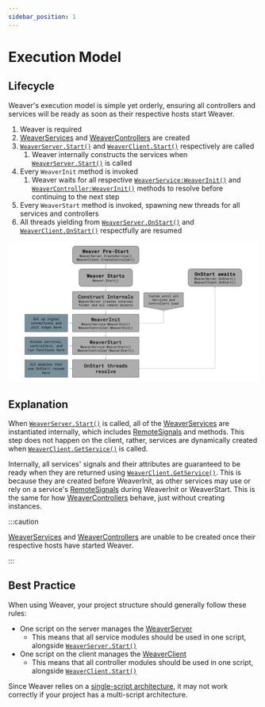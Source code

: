 ```yaml
---
sidebar_position: 1
---
```


# Execution Model

## Lifecycle

Weaver's execution model is simple yet orderly, ensuring all controllers and services will be ready as soon as their respective hosts start Weaver.

1. Weaver is required
2. [WeaverServices](/api/WeaverServer#WeaverService) and [WeaverControllers](/api/WeaverClient#WeaverController) are created
3. [`WeaverServer.Start()`](/api/WeaverServer#Start) and [`WeaverClient.Start()`](/api/WeaverClient#Start) respectively are called
	1. Weaver internally constructs the services when [`WeaverServer.Start()`](/api/WeaverServer#Start) is called
4. Every `WeaverInit` method is invoked
	1. Weaver waits for all respective [`WeaverService:WeaverInit()`](/api/WeaverServer#WeaverService) and [`WeaverController:WeaverInit()`](/api/WeaverClient#WeaverController) methods to resolve before continuing to the next step
5. Every `WeaverStart` method is invoked, spawning new threads for all services and controllers
6. All threads yielding from [`WeaverServer.OnStart()`](/api/WeaverServer#OnStart) and [`WeaverClient.OnStart()`](/api/WeaverClient#OnStart) respectfully are resumed

![Weaver's Execution Model](/extras-execution-model.svg)

## Explanation

When [`WeaverServer.Start()`](/api/WeaverServer#Start) is called, all of the [WeaverServices](/api/WeaverServer#WeaverService) are instantiated internally, which includes [RemoteSignals](/api/RemoteSignal) and methods. This step does not happen on the client, rather, services are dynamically created when [`WeaverClient.GetService()`](/api/WeaverClient#GetService) is called.

Internally, all services' signals and their attributes are guaranteed to be ready when they are returned using [`WeaverClient.GetService()`](/api/WeaverClient#GetService). This is because they are created before WeaverInit, as other services may use or rely on a service's [RemoteSignals](/api/RemoteSignal) during WeaverInit or WeaverStart. This is the same for how [WeaverControllers](/api/WeaverClient#WeaverController) behave, just without creating instances.

:::caution

[WeaverServices](/api/WeaverServer#WeaverService) and [WeaverControllers](/api/WeaverClient#WeaverController) are unable to be created once their respective hosts have started Weaver.

:::

## Best Practice

When using Weaver, your project structure should generally follow these rules:

* One script on the server manages the [WeaverServer](/api/WeaverServer)
	* This means that all service modules should be used in one script, alongside [`WeaverServer.Start()`](/api/WeaverServer#Start)
* One script on the client manages the [WeaverClient](/api/WeaverClient)
	* This means that all controller modules should be used in one script, alongside [`WeaverClient.Start()`](/api/WeaverClient#Start)

Since Weaver relies on a [single-script architecture](https://medium.com/roblox-development/this-article-was-originally-published-in-them-magazines-de995382e352), it may not work correctly if your project has a multi-script architecture.
